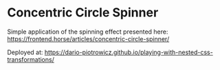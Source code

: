 # Concentric Circle Spinner

Simple application of the spinning effect presented here: https://frontend.horse/articles/concentric-circle-spinner/

Deployed at: https://dario-piotrowicz.github.io/playing-with-nested-css-transformations/
